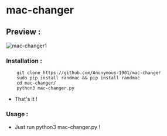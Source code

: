 # mac-changer
## Preview :
![mac-changer1](https://user-images.githubusercontent.com/58857957/123391566-c96d9480-d5b9-11eb-9307-38022a153c01.jpg)

### Installation : 

        git clone https://github.com/Anonymous-1901/mac-changer
        sudo pip install randmac && pip install randmac
        cd mac-changer/
        python3 mac-changer.py
        
- That's it ! 

### Usage : 

- Just run python3 mac-changer.py !
